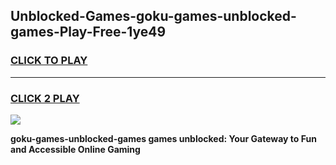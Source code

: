 
## Unblocked-Games-goku-games-unblocked-games-Play-Free-1ye49
<h3>
<a href="https://premium76.site?title=goku-games-unblocked-games&ref=15A">CLICK TO PLAY</a></h3>
<hr>

<h3>
<a href="https://premium76.site?title=goku-games-unblocked-games&ref=15A">CLICK 2 PLAY</a>
  
</h3>

<a href="https://premium76.site?title=goku-games-unblocked-games&ref=15A"><img src="https://clearcache.store/games.png"></a>


**goku-games-unblocked-games games unblocked: Your Gateway to Fun and Accessible Online Gaming**
